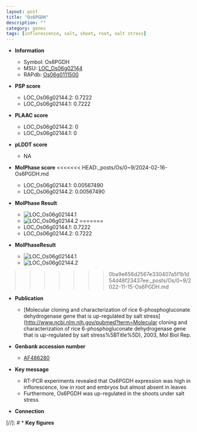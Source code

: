 ```yaml
---
layout: post
title: "Os6PGDH"
description: ""
category: genes
tags: [inflorescence, salt, shoot, root, salt stress]
---
```


* **Information**  
    + Symbol: Os6PGDH  
    + MSU: [LOC_Os06g02144](http://rice.plantbiology.msu.edu/cgi-bin/ORF_infopage.cgi?orf=LOC_Os06g02144)  
    + RAPdb: [Os06g0111500](http://rapdb.dna.affrc.go.jp/viewer/gbrowse_details/irgsp1?name=Os06g0111500)  

* **PSP score**  
    + LOC_Os06g02144.2: 0.7222 
    + LOC_Os06g02144.1: 0.7222 

* **PLAAC score**  
    + LOC_Os06g02144.2: 0 
    + LOC_Os06g02144.1: 0 

* **pLDDT score**
    + NA


* **MolPhase score**
<<<<<<< HEAD:_posts/Os/0~9/2024-02-16-Os6PGDH.md
    + LOC_Os06g02144.1: 0.00567490
    + LOC_Os06g02144.2: 0.00567490

* **MolPhase Result**
    + ![LOC_Os06g02144.1](https://304243504.github.io/Pictures/LOC_Os06g/LOC_Os06g02144.1.png)
    + ![LOC_Os06g02144.2](https://304243504.github.io/Pictures/LOC_Os06g/LOC_Os06g02144.2.png)
=======
    + LOC_Os06g02144.1: 0.7222
    + LOC_Os06g02144.2: 0.7222

* **MolPhaseResult**
    + ![LOC_Os06g02144.1](https://ricepsp.github.io/pictures/LOC_Os06g/LOC_Os06g02144.1.png)
    + ![LOC_Os06g02144.2](https://ricepsp.github.io/pictures/LOC_Os06g/LOC_Os06g02144.2.png)
>>>>>>> 0ba9e656d2567e330407a5f1b1d54d48f23437ee:_posts/Os/0~9/2022-11-15-Os6PGDH.md

* **Publication**  
    + [Molecular cloning and characterization of rice 6-phosphogluconate dehydrogenase gene that is up-regulated by salt stress](http://www.ncbi.nlm.nih.gov/pubmed?term=Molecular cloning and characterization of rice 6-phosphogluconate dehydrogenase gene that is up-regulated by salt stress%5BTitle%5D), 2003, Mol Biol Rep.

* **Genbank accession number**  
    + [AF486280](http://www.ncbi.nlm.nih.gov/nuccore/AF486280)

* **Key message**  
    + RT-PCR experiments revealed that Os6PGDH expression was high in inflorescence, low in root and embryos but almost absent in leaves
    + Furthermore, Os6PGDH was up-regulated in the shoots under salt stress

* **Connection**  

[//]: # * **Key figures**  


